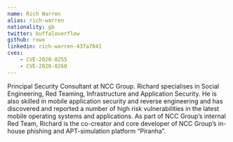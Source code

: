 ```yaml
---
name: Rich Warren
alias: rich-warren
nationality: gb
twitter: buffaloverflow
github: rxwx
linkedin: rich-warren-437a7841
cves:
    - CVE-2020-8255
    - CVE-2020-8260
---
```

Principal Security Consultant at NCC Group. Richard specialises in Social Engineering, Red Teaming, Infrastructure and Application Security. He is also skilled in mobile application security and reverse engineering and has discovered and reported a number of high risk vulnerabilities in the latest mobile operating systems and applications. As part of NCC Group’s internal Red Team, Richard is the co-creator and core developer of NCC Group’s in-house phishing and APT-simulation platform “Piranha”.
